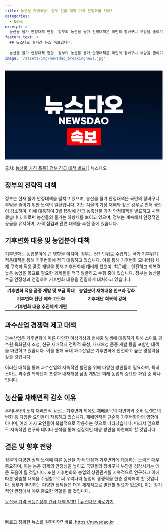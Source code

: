 ```yaml
---
title: 농산물 가격폭등! 정부 긴급 대책 가격 안정화를 위해!
categories:
  - News
excerpt: >
  농산물 물가 안정대책 현황  정부의 농산물 물가 안정대책은 국민의 장바구니 부담을 줄이기 위해 다양한 방안을…
feature_text: >
  ## 뉴스다오 실시간 뉴스 속보입니다.

  농산물 물가 안정대책 현황  정부의 농산물 물가 안정대책은 국민의 장바구니 부담을 줄이기 위해 다양한 방안을…
image: '/assets/img/newsdao_breakingnews.jpg'
---
```


![뉴스다오 속보](/assets/img/newsdao_breakingnews.jpg)

<p>출처: <a href="https://newsdao.kr/4433" rel="dofollow">농산물 가격 폭등? 정부 긴급 대책 발표!</a> | 뉴스다오</p>

<h2 data-ke-size="size26">정부의 전략적 대책</h2>
<p data-ke-size="size16">정부는 현재 물가 안정대책을 펼치고 있으며, 농산물 물가 안정대책은 국민의 장바구니 부담을 줄이기 위한 노력의 일환입니다. 지난 겨울의 기상 재해와 잦은 강우로 인해 생산이 감소하며, 이에 대응하여 3월 15일에 긴급 농축산물 가격 안정대책을 발표하고 시행했습니다. 이로써 농산물의 물가는 하향세를 보이고 있으며, 정부는 계속해서 안정적인 공급을 유지하며, 가격 점검과 관련 대책을 추진 중에 있습니다.</p>

<h2 data-ke-size="size26">기후변화 대응 및 농업분야 대책</h2>
<p data-ke-size="size16">기후변화는 농업분야에 큰 영향을 미치며, 정부는 5년 단위로 수립되는 국가 기후위기 적응대책을 통해 기후변화에 적극 대응하고 있습니다. 이를 통해 기후변화 모니터링 체계 구축과 적응 품종 개발을 통해 기후변화에 대비해 왔으며, 최근에는 안전하고 회복력 높은 농업을 목표로 필요한 과제들을 적극 발굴하고 수행 중에 있습니다. 정부는 농산물 수급 안정성과 연결하여 기후변화 대응을 긴밀하게 대처하고 있습니다.</p>

<table>
	<tr>
		<td style="text-align: center; height: 17px;"><b>기후변화 적응 품종 개발 및 보급 확대</b></td>
		<td style="text-align: center; height: 17px;"><b>농업분야 재해대응 인프라 강화</b></td>
	</tr>
	<tr>
		<td style="text-align: center; height: 17px;"><b>기후변화 진단·예측 고도화</b></td>
		<td style="text-align: center; height: 17px;"><b>기후재난 회복력 강화</b></td>
	</tr>
	<tr>
		<td style="text-align: center; height: 17px;"><b>기후변화 대응 추진체계 개편</b></td>
		<td style="text-align: center; height: 17px;"><b></b></td>
	</tr>
</table>

<h2 data-ke-size="size26">과수산업 경쟁력 제고 대책</h2>
<p data-ke-size="size16">과수산업은 기후변화에 따른 다양한 이상기상과 병해충 발생에 대응하기 위해 스마트 과수원 특화단지 조성, 신규 재배적지 전략적 육성, 내재해성 품종 개발 등을 포함한 대책을 마련하고 있습니다. 이를 통해 국내 과수산업은 기후변화에 안전하고 높은 경쟁력을 갖출 것입니다.</p>

<p data-ke-size="size16">이러한 대책을 통해 과수산업의 지속적인 발전을 위해 다양한 방안들이 필요하며, 특히 스마트 과수원 특화단지 조성과 내재해성 품종 개발은 미래 농업의 중요한 과업 중 하나입니다.</p>

<h2 data-ke-size="size26">농산물 재배면적 감소 이유</h2>
<p data-ke-size="size16">우리나라의 노지 재배면적 감소는 기후변화 외에도 재배품목의 다변화와 소비 트렌드의 변화 등 다양한 요인들이 작용하고 있습니다. 재배면적은 단순히 기후변화만의 영향이 아니며, 여러 가지 요인들이 복합적으로 작용하는 것으로 나타났습니다. 따라서 앞으로도 지속적인 연구와 데이터 분석을 통해 실질적인 대응 방안을 마련해야 할 것입니다.</p>

<h2 data-ke-size="size26">결론 및 향후 전망</h2>
<p data-ke-size="size16">정부의 다양한 정책 노력에 따른 농산물 가격 안정과 기후변화에 대응하는 노력은 매우 중요하며, 이는 농촌 경제의 안정성을 높이고 국민들의 장바구니 부담을 경감시키는 데 큰 도움이 될 것입니다. 또한 기후변화와 농업의 상관관계를 지속적으로 연구하고 이에 따른 맞춤형 대책을 수립함으로써 우리나라 농업의 경쟁력을 한층 강화해야 할 것입니다. 정부가 추진하는 다양한 정책들은 더욱 체계적으로 발전할 필요가 있으며, 이는 장기적인 관점에서 매우 중요한 역할을 할 것입니다.</p>

<p data-ke-size="size16"><a href="https://newsdao.kr/4433">농산물 가격 폭등? 정부 긴급 대책 발표! | 뉴스다오 바로가기</a></p>
<p data-ke-size="size16">&nbsp;</p> 

빠르고 정확한 뉴스를 원한다면? 바로, <a href="https://newsdao.kr" rel="dofollow">https://newsdao.kr</a>


    
